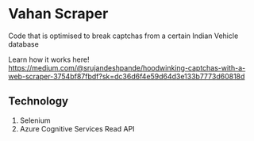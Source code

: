 # Vahan Scraper
Code that is optimised to break captchas from a certain Indian Vehicle database  

Learn how it works here! https://medium.com/@srujandeshpande/hoodwinking-captchas-with-a-web-scraper-3754bf87fbdf?sk=dc36d6f4e59d64d3e133b7773d60818d

## Technology
1. Selenium
2. Azure Cognitive Services Read API
